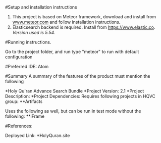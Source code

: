 #Setup and installation instructions

1. This project is based on Meteor framework, download and install from
www.meteor.com and follow installation instructions.
1. Elasticsearch backend is required. Install from https://www.elastic.co.  
*Version used is 5.54.*

#Running instructions.

Go to the project folder, and run type "meteor" to run with default configuration


#Preferred IDE:
Atom


#Summary
A summary of the features of the product must mention the following

*Holy Qu'ran Advance Search Bundle
*Project Version: 2.1
*Project Description:
*Project Dependencies:
 Requires following projects in HQVC group:
**Artifacts

 Uses the following as well, but can be run in test mode without the following:
**iFrame


#References:

Deployed Link:
*HolyQuran.site
